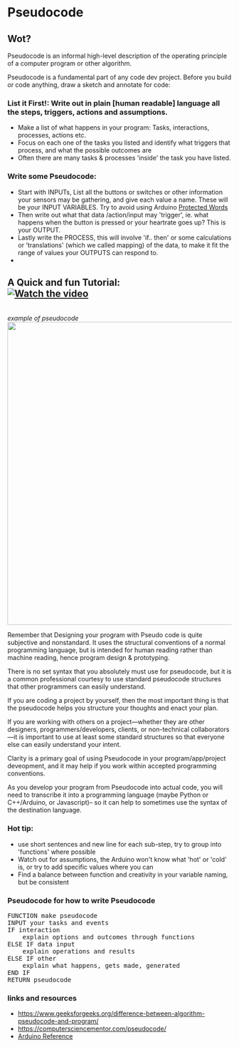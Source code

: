 # Pseudocode
## Wot?
Pseudocode is an informal high-level description of the operating principle of a computer program or other algorithm.

Pseudocode is a fundamental part of any code dev project. 
Before you build or code anything, draw a sketch and annotate for code: 
### List it First!: Write out in plain [human readable] language all the steps, triggers, actions and assumptions. 
- Make a list of what happens in your program: Tasks, interactions, processes, actions etc.
- Focus on each one of the tasks you listed and identify what triggers that process, and what the possible outcomes are
- Often there are many tasks & processes 'inside' the task you have listed.

### Write some Pseudocode:
- Start with INPUTs, List all the buttons or switches or other information your sensors may be gathering, and give each value a name. 
These will be your INPUT VARIABLES. Try to avoid using Arduino [Protected Words](http://edge.rit.edu/edge/P10041/public/DocumentingKit2/arduino%20programming%20application/arduino-0018/reference/Keywords.html)
- Then write out what that data /action/input may 'trigger', ie. what happens when the button is pressed or your heartrate goes up? 
This is your OUTPUT. 
- Lastly write the PROCESS, this will involve 'if.. then' or some calculations or 'translations' (which we called mapping) of the data, to make it fit the range of values your OUTPUTS can respond to.
- 

## A Quick and fun Tutorial: <br/>[![Watch the video](https://img.youtube.com/vi/PNrA5KW_dAE/hqdefault.jpg)](https://youtu.be/PNrA5KW_dAE)

<br/>*example of pseudocode*<br/>
<img src="https://github.com/karenanndonnachie/MAKETHINGSINTERACTIVE_SEM1_2022/blob/main/PSEUDOCODE/Screen%20Shot%202022-03-22%20at%2013.34.26.JPG" width="680" />

Remember that Designing your program with Pseudo code is quite subjective and nonstandard. 
It uses the structural conventions of a normal programming language, but is intended for human reading rather than machine reading, hence program design & prototyping.

There is no set syntax that you absolutely must use for pseudocode, but it is a common professional courtesy to use standard pseudocode structures that other programmers can easily understand.

If you are coding a project by yourself, then the most important thing is that the pseudocode helps you structure your thoughts and enact your plan.

If you are working with others on a project—whether they are other designers, programmers/developers, clients, or non-technical collaborators—it is important to use at least some standard structures so that everyone else can easily understand your intent.

Clarity is a primary goal of using Pseudocode in your program/app/project deveopment, and it may help if you work within accepted programming conventions.

As you develop your program from Pseudocode into actual code, you will need to transcribe it into a programming language (maybe Python or C++/Arduino, or Javascript)– so it can help to sometimes use the syntax of the destination language.

### Hot tip: 
- use short sentences and new line for each sub-step, try to group into 'functions' where possible
- Watch out for assumptions, the Arduino won't know what 'hot' or 'cold' is, or try to add specific values where you can
- Find a balance between function and creativity in your variable naming, but be consistent

### Pseudocode for how to write Pseudocode
<pre>
FUNCTION make pseudocode
INPUT your tasks and events
IF interaction
	explain options and outcomes through functions
ELSE IF data input
	explain operations and results
ELSE IF other
	explain what happens, gets made, generated
END IF
RETURN pseudocode
</pre>

### links and resources
- https://www.geeksforgeeks.org/difference-between-algorithm-pseudocode-and-program/ 
- https://computersciencementor.com/pseudocode/
- [Arduino Reference](https://www.arduino.cc/reference/en/)


